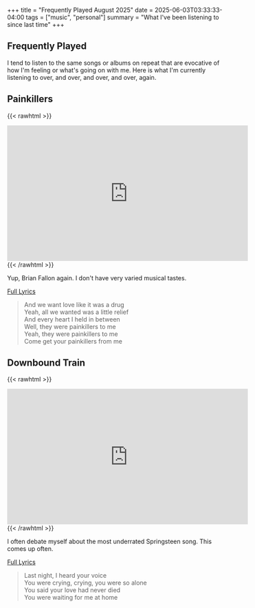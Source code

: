 +++
title = "Frequently Played August 2025"
date = 2025-06-03T03:33:33-04:00
tags = ["music", "personal"]
summary = "What I've been listening to since last time"
+++

## Frequently Played

I tend to listen to the same songs or albums on repeat that are evocative of how I'm feeling or what's going on with me. Here is what I'm currently listening to over, and over, and over, and over, again.

## Painkillers

{{< rawhtml >}}
<iframe width="560" height="315" src="https://www.youtube.com/embed/Pc0wM7AFNWE?si=DHJu4frm7OvZb20e" title="YouTube video player" frameborder="0" allow="accelerometer; autoplay; clipboard-write; encrypted-media; gyroscope; picture-in-picture; web-share" referrerpolicy="strict-origin-when-cross-origin" allowfullscreen></iframe>
{{< /rawhtml >}}

Yup, Brian Fallon again. I don't have very varied musical tastes.

[Full Lyrics](https://genius.com/Brian-fallon-painkillers-lyrics)

> And we want love like it was a drug  
> Yeah, all we wanted was a little relief  
> And every heart I held in between  
> Well, they were painkillers to me  
> Yeah, they were painkillers to me  
> Come get your painkillers from me

## Downbound Train

{{< rawhtml >}}
<iframe width="560" height="315" src="https://www.youtube.com/embed/Q80_LmmJWno?si=yk9l7SHwHfdv4ZQN" title="YouTube video player" frameborder="0" allow="accelerometer; autoplay; clipboard-write; encrypted-media; gyroscope; picture-in-picture; web-share" referrerpolicy="strict-origin-when-cross-origin" allowfullscreen></iframe>
{{< /rawhtml >}}

I often debate myself about the most underrated Springsteen song. This comes up often.

[Full Lyrics](https://genius.com/Bruce-springsteen-downbound-train-lyrics)

> Last night, I heard your voice  
> You were crying, crying, you were so alone  
> You said your love had never died  
> You were waiting for me at home  
